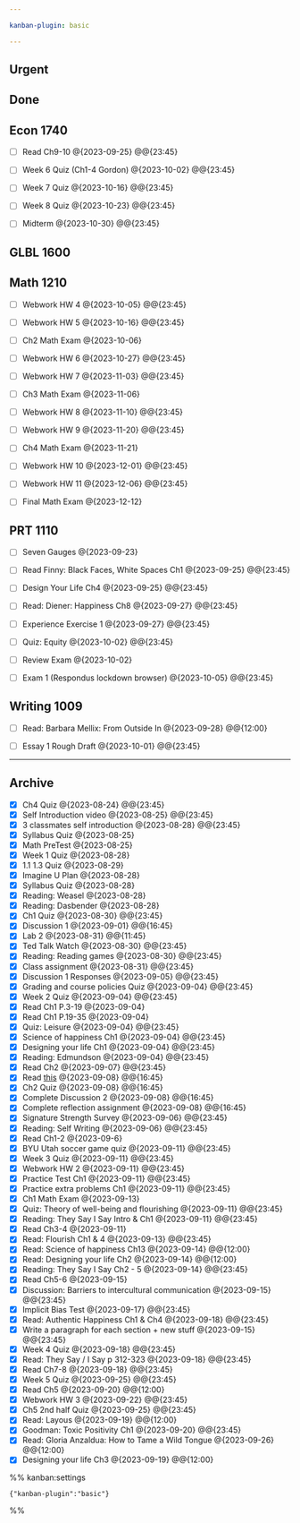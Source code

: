 ```yaml
---

kanban-plugin: basic

---
```


## Urgent



## Done



## Econ 1740

- [ ] Read Ch9-10 @{2023-09-25} @@{23:45}
- [ ] Week 6 Quiz (Ch1-4 Gordon) @{2023-10-02} @@{23:45}
- [ ] Week 7 Quiz @{2023-10-16} @@{23:45}
- [ ] Week 8 Quiz @{2023-10-23} @@{23:45}
- [ ] Midterm @{2023-10-30} @@{23:45}


## GLBL 1600



## Math 1210

- [ ] Webwork HW 4 @{2023-10-05} @@{23:45}
- [ ] Webwork HW 5 @{2023-10-16} @@{23:45}
- [ ] Ch2 Math Exam @{2023-10-06}
- [ ] Webwork HW 6 @{2023-10-27} @@{23:45}
- [ ] Webwork HW 7 @{2023-11-03} @@{23:45}
- [ ] Ch3 Math Exam @{2023-11-06}
- [ ] Webwork HW 8 @{2023-11-10} @@{23:45}
- [ ] Webwork HW 9 @{2023-11-20} @@{23:45}
- [ ] Ch4 Math Exam @{2023-11-21}
- [ ] Webwork HW 10 @{2023-12-01} @@{23:45}
- [ ] Webwork HW 11 @{2023-12-06} @@{23:45}
- [ ] Final Math Exam @{2023-12-12}


## PRT 1110

- [ ] Seven Gauges @{2023-09-23}
- [ ] Read Finny: Black Faces, White Spaces Ch1 @{2023-09-25} @@{23:45}
- [ ] Design Your Life Ch4 @{2023-09-25} @@{23:45}
- [ ] Read: Diener: Happiness Ch8 @{2023-09-27} @@{23:45}
- [ ] Experience Exercise 1 @{2023-09-27} @@{23:45}
- [ ] Quiz: Equity @{2023-10-02} @@{23:45}
- [ ] Review Exam @{2023-10-02}
- [ ] Exam 1 (Respondus lockdown browser) @{2023-10-05} @@{23:45}


## Writing 1009

- [ ] Read: Barbara Mellix: From Outside In @{2023-09-28} @@{12:00}
- [ ] Essay 1 Rough Draft @{2023-10-01} @@{23:45}


***

## Archive

- [x] Ch4 Quiz @{2023-08-24} @@{23:45}
- [x] Self Introduction video @{2023-08-25} @@{23:45}
- [x] 3 classmates self introduction @{2023-08-28} @@{23:45}
- [x] Syllabus Quiz @{2023-08-25}
- [x] Math PreTest @{2023-08-25}
- [x] Week 1 Quiz @{2023-08-28}
- [x] 1.1 1.3 Quiz @{2023-08-29}
- [x] Imagine U Plan @{2023-08-28}
- [x] Syllabus Quiz @{2023-08-28}
- [x] Reading: Weasel @{2023-08-28}
- [x] Reading: Dasbender @{2023-08-28}
- [x] Ch1 Quiz @{2023-08-30} @@{23:45}
- [x] Discussion 1 @{2023-09-01} @@{16:45}
- [x] Lab 2 @{2023-08-31} @@{11:45}
- [x] Ted Talk Watch @{2023-08-30} @@{23:45}
- [x] Reading: Reading games @{2023-08-30} @@{23:45}
- [x] Class assignment @{2023-08-31} @@{23:45}
- [x] Discussion 1 Responses @{2023-09-05} @@{23:45}
- [x] Grading and course policies Quiz @{2023-09-04} @@{23:45}
- [x] Week 2 Quiz @{2023-09-04} @@{23:45}
- [x] Read Ch1 P.3-19 @{2023-09-04}
- [x] Read Ch1 P.19-35 @{2023-09-04}
- [x] Quiz: Leisure @{2023-09-04} @@{23:45}
- [x] Science of happiness Ch1 @{2023-09-04} @@{23:45}
- [x] Designing your life Ch1 @{2023-09-04} @@{23:45}
- [x] Reading: Edmundson @{2023-09-04} @@{23:45}
- [x] Read Ch2 @{2023-09-07} @@{23:45}
- [x] Read [this](https://openeducationalberta.ca/settlement/chapter/improving-intercultural-competence/#:~:text=Overall%2C%20the%20DMIS%20describes%20how,to%20seeking%20differences%20(ethnorelativism).) @{2023-09-08} @@{16:45}
- [x] Ch2 Quiz @{2023-09-08} @@{16:45}
- [x] Complete Discussion 2 @{2023-09-08} @@{16:45}
- [x] Complete reflection assignment @{2023-09-08} @@{16:45}
- [x] Signature Strength Survey @{2023-09-06} @@{23:45}
- [x] Reading: Self Writing @{2023-09-06} @@{23:45}
- [x] Read Ch1-2 @{2023-09-6}
- [x] BYU Utah soccer game quiz @{2023-09-11} @@{23:45}
- [x] Week 3 Quiz @{2023-09-11} @@{23:45}
- [x] Webwork HW 2 @{2023-09-11} @@{23:45}
- [x] Practice Test Ch1 @{2023-09-11} @@{23:45}
- [x] Practice extra problems Ch1 @{2023-09-11} @@{23:45}
- [x] Ch1 Math Exam @{2023-09-13}
- [x] Quiz: Theory of well-being and flourishing @{2023-09-11} @@{23:45}
- [x] Reading: They Say I Say Intro & Ch1 @{2023-09-11} @@{23:45}
- [x] Read Ch3-4 @{2023-09-11}
- [x] Read: Flourish Ch1 & 4 @{2023-09-13} @@{23:45}
- [x] Read: Science of happiness Ch13 @{2023-09-14} @@{12:00}
- [x] Read: Designing your life Ch2 @{2023-09-14} @@{12:00}
- [x] Reading: They Say I Say Ch2 - 5 @{2023-09-14} @@{23:45}
- [x] Read Ch5-6 @{2023-09-15}
- [x] Discussion: Barriers to intercultural communication @{2023-09-15} @@{23:45}
- [x] Implicit Bias Test @{2023-09-17} @@{23:45}
- [x] Read: Authentic Happiness Ch1 & Ch4 @{2023-09-18} @@{23:45}
- [x] Write a paragraph for each section + new stuff @{2023-09-15} @@{23:45}
- [x] Week 4 Quiz @{2023-09-18} @@{23:45}
- [x] Read: They Say / I Say p 312-323 @{2023-09-18} @@{23:45}
- [x] Read Ch7-8 @{2023-09-18} @@{23:45}
- [x] Week 5 Quiz @{2023-09-25} @@{23:45}
- [x] Read Ch5 @{2023-09-20} @@{12:00}
- [x] Webwork HW 3 @{2023-09-22} @@{23:45}
- [x] Ch5 2nd half Quiz @{2023-09-25} @@{23:45}
- [x] Read: Layous @{2023-09-19} @@{12:00}
- [x] Goodman: Toxic Positivity Ch1 @{2023-09-20} @@{23:45}
- [x] Read: Gloria Anzaldua: How to Tame a Wild Tongue @{2023-09-26} @@{12:00}
- [x] Designing your life Ch3 @{2023-09-19} @@{12:00}

%% kanban:settings
```
{"kanban-plugin":"basic"}
```
%%
